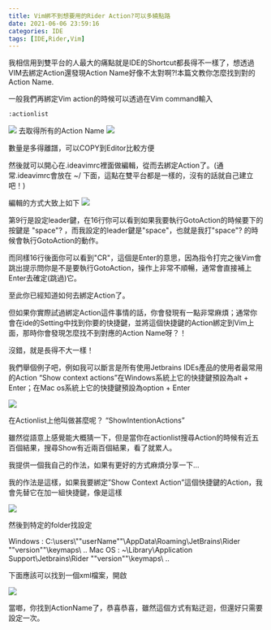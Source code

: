 ```yaml
---
title: Vim綁不到想要用的Rider Action?可以多繞點路
date: 2021-06-06 23:59:16
categories: IDE
tags: [IDE,Rider,Vim]
---
```


我相信用到雙平台的人最大的痛點就是IDE的Shortcut都長得不一樣了，想透過VIM去綁定Action還發現Action Name好像不太對啊?!本篇文教你怎麼找到對的Action Name.

<!-- more -->

一般我們再綁定Vim action的時候可以透過在Vim command輸入
```bash
:actionlist
```
![](A.png)
去取得所有的Action Name
![](B.png)

數量是多得離譜，可以COPY到Editor比較方便

然後就可以開心在.ideavimrc裡面做編輯，從而去綁定Action了。(通常.ideavimrc會放在 ~/ 下面，這點在雙平台都是一樣的，沒有的話就自己建立吧！)

編輯的方式大致上如下
![](C.png)

第9行是設定leader鍵，在16行你可以看到如果我要執行GotoAction的時候要下的按鍵是 "space"? ，而我設定的leader鍵是"space"，也就是我打"space"? 的時候會執行GotoAction的動作。

而同樣16行後面你可以看到"CR"，這個是Enter的意思，因為指令打完之後Vim會跳出提示問你是不是要執行GotoAction，操作上非常不順暢，通常會直接補上Enter去確定(跳過)它。

至此你已經知道如何去綁定Action了。

但如果你實際試過綁定Action這件事情的話，你會發現有一點非常麻煩；通常你會在ide的Setting中找到你要的快捷鍵，並將這個快捷鍵的Action綁定到Vim上面，那時你會發現怎麼找不到對應的Action Name呀？！

沒錯，就是長得不大一樣！

我們舉個例子吧，例如我可以斷言是所有使用Jetbrains IDEs產品的使用者最常用的Action “Show context actions”在Windows系統上它的快捷鍵預設為alt + Enter；在Mac os系統上它的快捷鍵預設為option + Enter

![](D.png)

在Actionlist上他叫做甚麼呢？ “ShowIntentionActions”

雖然從語意上感覺能大概猜一下，但是當你在actionlist搜尋Action的時候有近五百個結果，搜尋Show有近兩百個結果，看了就累人。

我提供一個我自己的作法，如果有更好的方式麻煩分享一下…

我的作法是這樣，如果我要綁定”Show Context Action”這個快捷鍵的Action，我會先替它在加一組快捷鍵，像是這樣

![](E.png)

然後到特定的folder找設定

Windows : C:\users\\""userName""\AppData\Roaming\JetBrains\Rider ""version""\keymaps\ ..
Mac OS : ~\Library\Application Support\Jetbrains\Rider ""version""\keymaps\ ..

下面應該可以找到一個xml檔案，開啟

![](F.png)

當啷，你找到ActionName了，恭喜恭喜，雖然這個方式有點迂迴，但還好只需要設定一次。